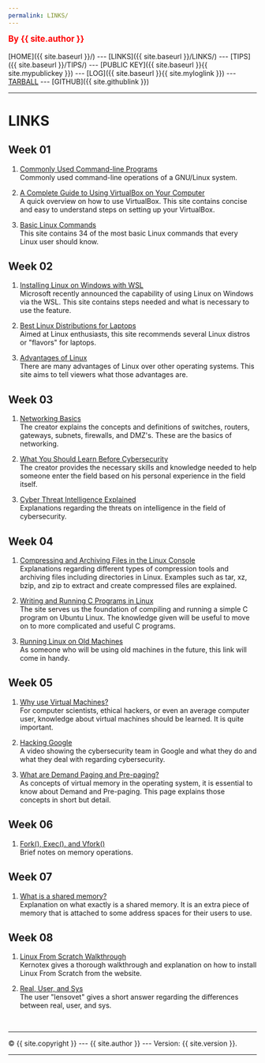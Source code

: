```yaml
---
permalink: LINKS/
---
```

<span style="color:red; font-weight:bold; font-size:larger;">By {{ site.author }}</span>
<br><br>
[HOME]({{ site.baseurl }}/) ---
[LINKS]({{ site.baseurl }}/LINKS/) ---
[TIPS]({{ site.baseurl }}/TIPS/) ---
[PUBLIC KEY]({{ site.baseurl }}{{ site.mypublickey }}) ---
[LOG]({{ site.baseurl }}{{ site.myloglink }}) ---
[TARBALL](SandBox/daffafaizan.tar.xz) ---
[GITHUB]({{ site.githublink }})
<br>
<hr>

# LINKS

## Week 01
1. [Commonly Used Command-line Programs](https://wiki.debian.org/ShellCommands)<br>
Commonly used command-line operations of a GNU/Linux system. 

2. [A Complete Guide to Using VirtualBox on Your Computer](https://www.nakivo.com/blog/use-virtualbox-quick-overview/)<br>
A quick overview on how to use VirtualBox. This site contains concise and easy to understand steps on setting up your VirtualBox.

3. [Basic Linux Commands](https://www.hostinger.com/tutorials/linux-commands)<br>
This site contains 34 of the most basic Linux commands that every Linux user should know.

## Week 02
1. [Installing Linux on Windows with WSL](https://learn.microsoft.com/en-us/windows/wsl/install)<br>
Microsoft recently announced the capability of using Linux on Windows via the WSL. This site contains steps needed and what is necessary to use the feature.

2. [Best Linux Distributions for Laptops](https://www.digitalocean.com/community/tutorials/top-best-linux-distros-for-laptops)<br>
Aimed at Linux enthusiasts, this site recommends several Linux distros or "flavors" for laptops.

3. [Advantages of Linux](https://www.javatpoint.com/advantages-of-linux)<br>
There are many advantages of Linux over other operating systems. This site aims to tell viewers what those advantages are.

## Week 03
1. [Networking Basics](https://www.youtube.com/watch?v=_IOZ8_cPgu8)<br>
The creator explains the concepts and definitions of switches, routers, gateways, subnets, firewalls, and DMZ's. These are the basics of networking.

2. [What You Should Learn Before Cybersecurity](https://www.youtube.com/watch?v=laUzmUkuSyw)<br>
The creator provides the necessary skills and knowledge needed to help someone enter the field based on his personal experience in the field itself.

3. [Cyber Threat Intelligence Explained](https://www.youtube.com/watch?v=qp8ZEyUURiw)<br>
Explanations regarding the threats on intelligence in the field of cybersecurity.

## Week 04
1. [Compressing and Archiving Files in the Linux Console](https://www.youtube.com/watch?v=d4PAEbHcLVg)<br>
Explanations regarding different types of compression tools and archiving files including directories in Linux. Examples such as tar, xz, bzip, and zip to extract and create compressed files are explained.

2. [Writing and Running C Programs in Linux](https://vitux.com/how-to-write-and-run-a-c-program-in-linux/)<br>
The site serves us the foundation of compiling and running a simple C program on Ubuntu Linux. The knowledge given will be useful to move on to more complicated and useful C programs.

3. [Running Linux on Old Machines](https://www.makeuseof.com/why-install-linux-old-computer/)<br>
As someone who will be using old machines in the future, this link will come in handy.

## Week 05
1. [Why use Virtual Machines?](https://www.youtube.com/watch?v=yHT4kq36PE4)<br>
For computer scientists, ethical hackers, or even an average computer user, knowledge about virtual machines should be learned. It is quite important.

2. [Hacking Google](https://www.youtube.com/watch?v=N7N4EC20-cM)<br>
A video showing the cybersecurity team in Google and what they do and what they deal with regarding cybersecurity.

3. [What are Demand Paging and Pre-paging?](https://www.javatpoint.com/what-are-demand-paging-and-pre-paging)<br>
As concepts of virtual memory in the operating system, it is essential to know about Demand and Pre-paging. This page explains those concepts in short but detail.

## Week 06
1. [Fork(), Exec(). and Vfork()](https://web.eecs.edu/~mbeck/classes/Fall21-cs361/vfork.pdf)<br>
Brief notes on memory operations.

## Week 07
1. [What is a shared memory?](https://www.csl.mtu.edu/cs4411.ck/www/NOTES/process/shm/what-is-shm.html)<br>
Explanation on what exactly is a shared memory. It is an extra piece of memory that is attached to some address spaces for their users to use.

## Week 08
1. [Linux From Scratch Walkthrough](https://youtu.be/0EwMnskxIZM)<br>
Kernotex gives a thorough walkthrough and explanation on how to install Linux From Scratch from the website.

2. [Real, User, and Sys](https://stackoverflow.com/a/2734965)<br>
The user "lensovet" gives a short answer regarding the differences between real, user, and sys.

<br>
<hr>
&copy; {{ site.copyright }} --- {{ site.author }} --- Version: {{ site.version }}.
<hr>
<br>
